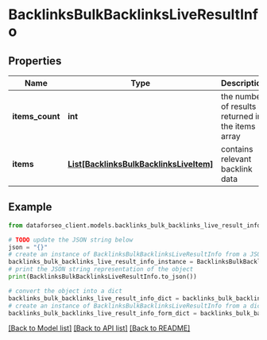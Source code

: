 # BacklinksBulkBacklinksLiveResultInfo


## Properties

Name | Type | Description | Notes
------------ | ------------- | ------------- | -------------
**items_count** | **int** | the number of results returned in the items array | [optional] 
**items** | [**List[BacklinksBulkBacklinksLiveItem]**](BacklinksBulkBacklinksLiveItem.md) | contains relevant backlink data | [optional] 

## Example

```python
from dataforseo_client.models.backlinks_bulk_backlinks_live_result_info import BacklinksBulkBacklinksLiveResultInfo

# TODO update the JSON string below
json = "{}"
# create an instance of BacklinksBulkBacklinksLiveResultInfo from a JSON string
backlinks_bulk_backlinks_live_result_info_instance = BacklinksBulkBacklinksLiveResultInfo.from_json(json)
# print the JSON string representation of the object
print(BacklinksBulkBacklinksLiveResultInfo.to_json())

# convert the object into a dict
backlinks_bulk_backlinks_live_result_info_dict = backlinks_bulk_backlinks_live_result_info_instance.to_dict()
# create an instance of BacklinksBulkBacklinksLiveResultInfo from a dict
backlinks_bulk_backlinks_live_result_info_form_dict = backlinks_bulk_backlinks_live_result_info.from_dict(backlinks_bulk_backlinks_live_result_info_dict)
```
[[Back to Model list]](../README.md#documentation-for-models) [[Back to API list]](../README.md#documentation-for-api-endpoints) [[Back to README]](../README.md)


